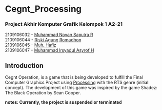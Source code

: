 
# Cegnt_Processing  
### Project Akhir Komputer Grafik Kelompok 1 A2-21  
2109106032 - [Muhammad Novan Saputra R](https://github.com/Novansr)  
2109106044 - [Riski Agung Romadhon](https://github.com/losshin)  
2109106045 - [Muh. Hafiz](https://github.com/Hafizz7)  
2109106047 - [Muhammad Irsyadul Asyrof H](https://github.com/irsyydl)  

## Introduction  
Cegnt Operation, is a game that is being developed to fulfill the Final Computer Graphics Project using [Processing](https://processing.org) with the RTS genre (initial concept). The development of this game was inspired by the game Shadez: The Black Operation by Sean Cooper.  
  
<b>notes: Currently, the project is suspended or terminated</b><br>
